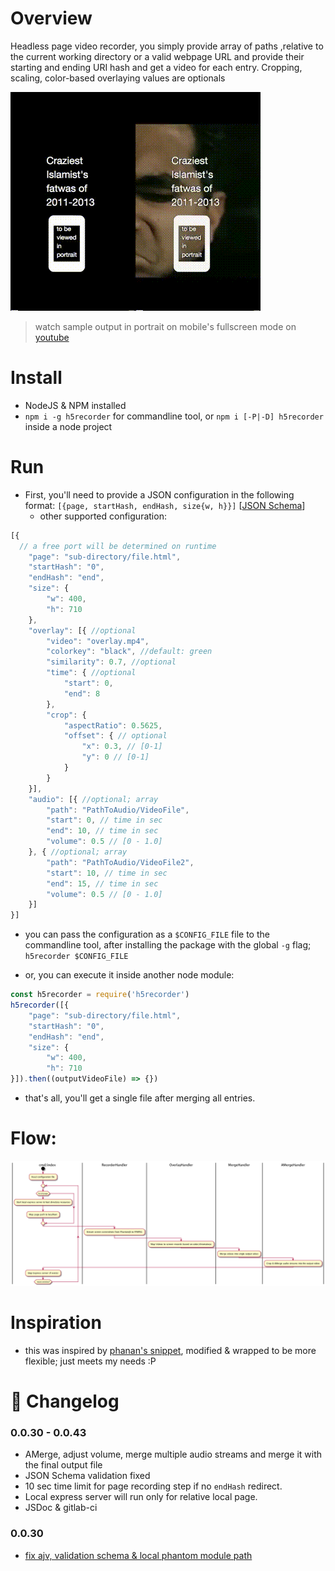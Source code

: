 # Overview
Headless page video recorder, you simply provide array of paths ,relative to the current working directory or a valid webpage URL and provide their starting and ending URI hash and get a video for each entry. Cropping, scaling, color-based overlaying values are optionals

![demo](https://raw.githubusercontent.com/yoga1290/H5Recorder/master/readme.gif)
>watch sample output in portrait on mobile's fullscreen mode on [youtube](https://youtu.be/w_RTerk7wtY)

# Install

+ NodeJS & NPM installed
+ `npm i -g h5recorder` for commandline tool, or `npm i [-P|-D] h5recorder` inside a node project

# Run

+ First, you'll need to provide a JSON configuration in the following format: `[{page, startHash, endHash, size{w, h}}]` [[JSON Schema](schema.json)]
  + other supported configuration:

```javascript
[{
  // a free port will be determined on runtime
	"page": "sub-directory/file.html",
	"startHash": "0",
	"endHash": "end",
	"size": {
		"w": 400,
		"h": 710
	},
	"overlay": [{ //optional
		"video": "overlay.mp4",
		"colorkey": "black", //default: green
		"similarity": 0.7, //optional
		"time": { //optional
			"start": 0,
			"end": 8
		},
		"crop": {
			"aspectRatio": 0.5625,
			"offset": { // optional
				"x": 0.3, // [0-1]
				"y": 0 // [0-1]
			}
		}
	}],
	"audio": [{ //optional; array
		"path": "PathToAudio/VideoFile",
		"start": 0, // time in sec
		"end": 10, // time in sec
		"volume": 0.5 // [0 - 1.0]
	}, { //optional; array
		"path": "PathToAudio/VideoFile2",
		"start": 10, // time in sec
		"end": 15, // time in sec
		"volume": 0.5 // [0 - 1.0]
	}]
}]
```

+ you can pass the configuration as a `$CONFIG_FILE` file to the commandline tool, after installing the package with the global `-g` flag; `h5recorder $CONFIG_FILE`

+ or, you can execute it inside another node module:

```javascript
const h5recorder = require('h5recorder')
h5recorder([{
	"page": "sub-directory/file.html",
	"startHash": "0",
	"endHash": "end",
	"size": {
		"w": 400,
		"h": 710
}]).then((outputVideoFile) => {})
```

+ that's all, you'll get a single file after merging all entries.

# Flow:
[![flow](doc/readme.png)](readme/readme.puml)

# Inspiration
+ this was inspired by [phanan's snippet](https://gist.github.com/phanan/e03f75082e6eb114a35c#file-runner-js), modified & wrapped to be more flexible; just meets my needs :P

# :bell: Changelog

### 0.0.30 - 0.0.43

+ AMerge, adjust volume, merge multiple audio streams and merge it with the final output file
+ JSON Schema validation fixed
+ 10 sec time limit for page recording step if no `endHash` redirect.
+ Local express server will run only for relative local page.
+ JSDoc & gitlab-ci

### 0.0.30

+ [fix ajv, validation schema & local phantom module path](https://github.com/yoga1290/H5Recorder/pull/2)
